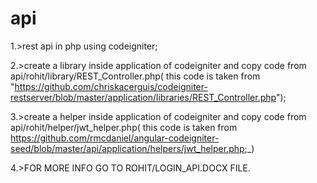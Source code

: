 # api

1.>rest api in php using codeigniter;

2.>create  a library inside application of codeigniter and copy code from api/rohit/library/REST_Controller.php( this code is taken from "https://github.com/chriskacerguis/codeigniter-restserver/blob/master/application/libraries/REST_Controller.php");

3.>create a helper inside application of codeigniter and copy code from api/rohit/helper/jwt_helper.php( this code is taken from https://github.com/rmcdaniel/angular-codeigniter-seed/blob/master/api/application/helpers/jwt_helper.php;_)
 
 4.>FOR MORE INFO GO TO ROHIT/LOGIN_API.DOCX FILE.
